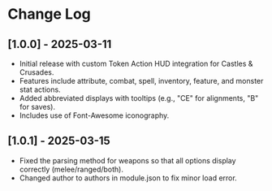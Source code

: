 # Change Log

## [1.0.0] - 2025-03-11
- Initial release with custom Token Action HUD integration for Castles & Crusades.
- Features include attribute, combat, spell, inventory, feature, and monster stat actions.
- Added abbreviated displays with tooltips (e.g., "CE" for alignments, "B" for saves).
- Includes use of Font-Awesome iconography.

## [1.0.1] - 2025-03-15
- Fixed the parsing method for weapons so that all options display correctly (melee/ranged/both).
- Changed author to authors in module.json to fix minor load error.